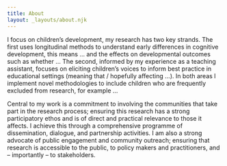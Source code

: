 ```yaml
---
title: About
layout: _layouts/about.njk
---
```


I focus on children’s development, my research has two key strands. The first
uses longitudinal methods to understand early differences in cognitive
development, this means ... and the effects on developmental outcomes such as
whether ... The second, informed by my experience as a teaching assistant,
focuses on eliciting children’s voices to inform best practice in educational
settings (meaning that / hopefully affecting ...). In both areas I implement
novel methodologies to include children who are frequently excluded from
research, for example ...

Central to my work is a commitment to involving the communities that take part
in the research process; ensuring this research has a strong participatory ethos
and is of direct and practical relevance to those it affects. I achieve this
through a comprehensive programme of dissemination, dialogue, and partnership
activities. I am also a strong advocate of public engagement and community
outreach; ensuring that research is accessible to the public, to policy makers
and practitioners, and – importantly – to stakeholders.
